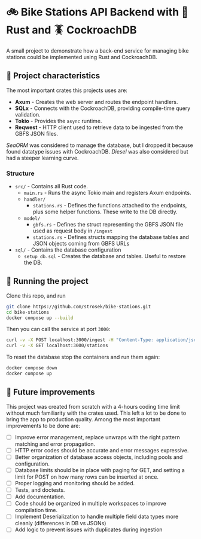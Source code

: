 # 🚲 Bike Stations API Backend with 🦀 Rust and 🪳 CockroachDB

A small project to demonstrate how a back-end service for managing bike stations could be implemented using Rust and
CockroachDB.

## 📃 Project characteristics

The most important crates this projects uses are:

- **Axum** - Creates the web server and routes the endpoint handlers.
- **SQLx** - Connects with the CockroachDB, providing compile-time query validation.
- **Tokio** - Provides the `async` runtime.
- **Reqwest** - HTTP client used to retrieve data to be ingested from the GBFS JSON files.

*SeaORM* was considered to manage the database, but I dropped it because found datatype issues with CockroachDB.
*Diesel* was also considered but had a steeper learning curve.

### Structure

- `src/` - Contains all Rust code.
  - `main.rs` - Runs the async Tokio main and registers Axum endpoints.
  - `handler/`
      - `stations.rs` - Defines the functions attached to the endpoints, plus some helper functions. These write to the
        DB directly.
  - `model/`
      - `gbfs.rs` - Defines the struct representing the GBFS JSON file used as request body in `/ingest`
      - `stations.rs` - Defines structs mapping the database tables and JSON objects coming from GBFS URLs
- `sql/` - Contains the database configuration
  - `setup_db.sql` - Creates the database and tables. Useful to restore the DB.

## 🏃 Running the project

Clone this repo, and run
```bash
git clone https://github.com/strosek/bike-stations.git
cd bike-stations
docker compose up --build
```

Then you can call the service at port `3000`:

```bash
curl -v -X POST localhost:3000/ingest -H "Content-Type: application/json" --data {<GBFS requset body here>}
curl -v -X GET localhost:3000/stations
```

To reset the database stop the containers and run them again:

```bash
docker compose down
docker compose up
```

## 🚀 Future improvements

This project was created from scratch with a 4-hours coding time limit without much familiarity with the crates used.
This left a lot to be done to bring the app to production quality. Among the most important improvements to be done are:

- [ ] Improve error management, replace unwraps with the right pattern matching and error propagation.
- [ ] HTTP error codes should be accurate and error messages expressive.
- [ ] Better organization of database access objects, including pools and configuration.
- [ ] Database limits should be in place with paging for GET, and setting a limit for POST on how many rows can be
  inserted at once.
- [ ] Proper logging and monitoring should be added.
- [ ] Tests, and doctests.
- [ ] Add documentation.
- [ ] Code should be organized in multiple workspaces to improve compilation time.
- [ ] Implement Deserialization to handle multiple field data types more cleanly (differences in DB vs JSONs)
- [ ] Add logic to prevent issues with duplicates during ingestion
